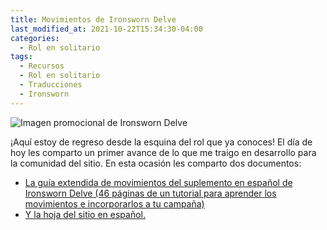 ```yaml
---
title: Movimientos de Ironsworn Delve
last_modified_at: 2021-10-22T15:34:30-04:00
categories:
  - Rol en solitario
tags:
  - Recursos
  - Rol en solitario
  - Traducciones
  - Ironsworn
---
```


![Imagen promocional de Ironsworn Delve](https://laesquinadelrol.files.wordpress.com/2022/01/ironsworn-en-espanol-1.jpg)

¡Aquí estoy de regreso desde la esquina del rol que ya conoces! El día de hoy les comparto un primer avance de lo que me traigo en desarrollo para la comunidad del sitio. En esta ocasión les comparto dos documentos:

- [La guía extendida de movimientos del suplemento en español de Ironsworn Delve (46 páginas de un tutorial para aprender los movimientos e incorporarlos a tu campaña)](https://laesquinadelrol.files.wordpress.com/2022/01/guia-de-movimientos-ext_delve_es.pdf)
- [Y la hoja del sitio en español.](https://laesquinadelrol.files.wordpress.com/2022/01/ironsworn-delve-hoja-del-sitio.pdf)

<script type='text/javascript' src='https://storage.ko-fi.com/cdn/widget/Widget_2.js'></script><script type='text/javascript'>kofiwidget2.init('Invítame un café', '#29abe0', 'X8X035NUM');kofiwidget2.draw();</script>
